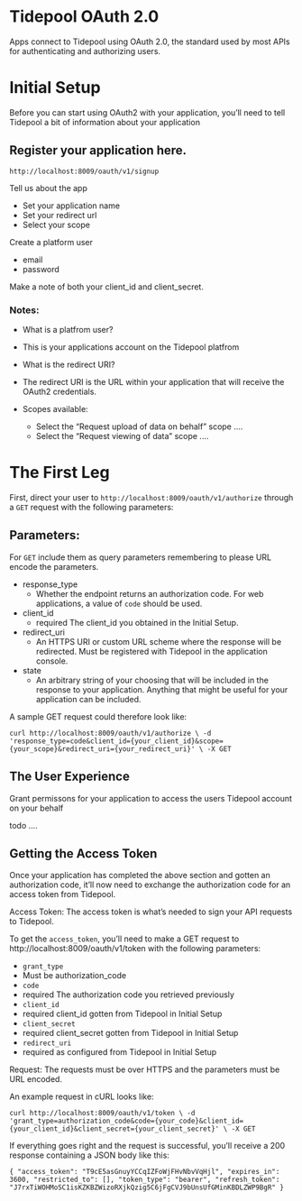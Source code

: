 Tidepool OAuth 2.0
=========


Apps connect to Tidepool using OAuth 2.0, the standard used by most APIs for authenticating and authorizing users.

# Initial Setup

Before you can start using OAuth2 with your application, you’ll need to tell Tidepool a bit of information about your application

## Register your application here.

``http://localhost:8009/oauth/v1/signup``

Tell us about the app
* Set your application name
* Set your redirect url
* Select your scope

Create a platform user
* email
* password

Make a note of both your client_id and client_secret.

### Notes:

* What is a platfrom user?
 * This is your applications account on the Tidepool platfrom

* What is the redirect URI?
 * The redirect URI is the URL within your application that will receive the OAuth2 credentials.

* Scopes available:
  * Select the “Request upload of data on behalf” scope ....
  * Select the “Request viewing of data” scope ....


# The First Leg

First, direct your user to ``http://localhost:8009/oauth/v1/authorize`` through a ``GET`` request with the following parameters:

## Parameters:

For ``GET`` include them as query parameters remembering to please URL encode the parameters.

* response_type
  * Whether the endpoint returns an authorization code. For web applications, a value of ``code`` should be used.
* client_id
  * required The client_id you obtained in the Initial Setup.
* redirect_uri
  * An HTTPS URI or custom URL scheme where the response will be redirected. Must be registered with Tidepool in the application console.
* state
  * An arbitrary string of your choosing that will be included in the response to your application. Anything that might be useful for your application can be included.

A sample GET request could therefore look like:

``
curl http://localhost:8009/oauth/v1/authorize \
-d 'response_type=code&client_id={your_client_id}&scope={your_scope}&redirect_uri={your_redirect_uri}' \
-X GET
``

## The User Experience


Grant permissons for your application to access the users Tidepool account on your behalf

 todo ....

## Getting the Access Token

Once your application has completed the above section and gotten an authorization code, it’ll now need to exchange the authorization code for an access token from Tidepool.

Access Token: The access token is what’s needed to sign your API requests to Tidepool.

To get the ``access_token``, you’ll need to make a GET request to http://localhost:8009/oauth/v1/token with the following parameters:

* ``grant_type``
 * Must be authorization_code
* ``code``
 * required	The authorization code you retrieved previously
* ``client_id``
 * required	client_id gotten from Tidepool in Initial Setup
* ``client_secret``
 * required	client_secret gotten from Tidepool in Initial Setup
* ``redirect_uri``
 * required as configured from Tidepool in Initial Setup

Request: The requests must be over HTTPS and the parameters must be URL encoded.

An example request in cURL looks like:

``
curl http://localhost:8009/oauth/v1/token \
-d 'grant_type=authorization_code&code={your_code}&client_id={your_client_id}&client_secret={your_client_secret}' \
-X GET
``

If everything goes right and the request is successful, you’ll receive a 200 response containing a JSON body like this:

``
{
    "access_token": "T9cE5asGnuyYCCqIZFoWjFHvNbvVqHjl",
    "expires_in": 3600,
    "restricted_to": [],
    "token_type": "bearer",
    "refresh_token": "J7rxTiWOHMoSC1isKZKBZWizoRXjkQzig5C6jFgCVJ9bUnsUfGMinKBDLZWP9BgR"
}
``

